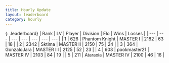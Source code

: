 ```yaml
---
title: Hourly Update
layout: leaderboard
category: hourly
---
```


{: .leaderboard}
| Rank | LV | Player | Division | Elo | Wins | Losses |
| --- | --- | --- | --- | --- | --- | --- |
| <span data-change="0">1</span> | 626 | <span title="ID: 742939">Phantom Knight</span> | MASTER I | <span data-change="0">2182</span> | <span data-change="0">63</span> | <span data-change="0">18</span> |
| <span data-change="0">2</span> | 2342 | <span title="ID: 353063">Sktima</span> | MASTER II | <span data-change="0">2150</span> | <span data-change="0">75</span> | <span data-change="0">24</span> |
| <span data-change="0">3</span> | 364 | <span title="ID: 650626">GonzaloJara</span> | MASTER III | <span data-change="0">2125</span> | <span data-change="0">52</span> | <span data-change="0">23</span> |
| <span data-change="1">4</span> | 603 | <span title="ID: 652474">pookmaster21</span> | MASTER IV | <span data-change="0">2103</span> | <span data-change="0">84</span> | <span data-change="0">19</span> |
| <span data-change="1">5</span> | 211 | <span title="ID: 745153">Ataraxia</span> | MASTER IV | <span data-change="0">2100</span> | <span data-change="0">46</span> | <span data-change="0">16</span> |